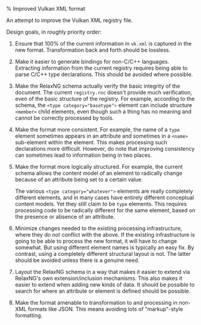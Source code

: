 % Improved Vulkan XML format

An attempt to improve the Vulkan XML registry file.

Design goals, in roughly priority order:

1. Ensure that 100% of the current information in `vk.xml` is captured in the new format. Transformation back and forth should be lossless.

2. Make it easier to generate bindings for non-C/C++ languages. Extracting information from the current registry requires being able to parse C/C++ type declarations. This should be avoided where possible.

3. Make the RelaxNG schema actually verify the basic integrity of the document. The current `registry.rnc` doesn't provide much verification, even of the basic structure of the registry. For example, according to the schema, the `<type category="basetype">` element can include structure `<member>` child elements, even though such a thing has no meaning and cannot be correctly processed by tools.

4. Make the format more consistent. For example, the name of a `type` element sometimes appears in an attribute and sometimes in a `<name>` sub-element within the element. This makes processing such declarations more difficult. However, do note that improving consistency can sometimes lead to information being in two places.

5. Make the format more logically structured. For example, the current schema allows the content model of an element to radically change because of an attribute being set to a certain value.

    The various `<type category="whatever">` elements are really completely different elements, and in many cases have entirely different conceptual content models. Yet they still claim to be `type` elements. This requires processing code to be radically different for the same element, based on the presence or absence of an attribute.

6. Minimize changes needed to the existing processing infrastructure, where they do not conflict with the above. If the existing infrastructure is going to be able to process the new format, it will have to change somewhat. But using different element names is typically an easy fix. By contrast, using a completely different structural layout is not. The latter should be avoided unless there is a genuine need.

7. Layout the RelaxNG schema in a way that makes it easier to extend via RelaxNG's own extension/inclusion mechanisms. This also makes it easier to extend when adding new kinds of data. It should be possible to search for where an attribute or element is defined should be possible.

8. Make the format amenable to transformation to and processing in non-XML formats like JSON. This means avoiding lots of "markup"-style formatting.

